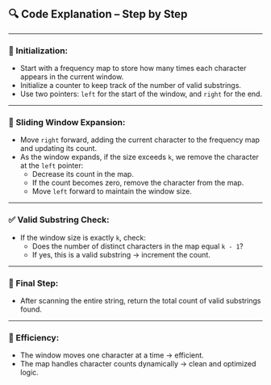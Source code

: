 ## 🔍 Code Explanation – Step by Step

---

### 🧭 Initialization:
- Start with a frequency map to store how many times each character appears in the current window.
- Initialize a counter to keep track of the number of valid substrings.
- Use two pointers: `left` for the start of the window, and `right` for the end.

---

### 🚪 Sliding Window Expansion:
- Move `right` forward, adding the current character to the frequency map and updating its count.
- As the window expands, if the size exceeds `k`, we remove the character at the `left` pointer:
  - Decrease its count in the map.
  - If the count becomes zero, remove the character from the map.
  - Move `left` forward to maintain the window size.

---

### ✅ Valid Substring Check:
- If the window size is exactly `k`, check:
  - Does the number of distinct characters in the map equal `k - 1`?
  - If yes, this is a valid substring → increment the count.

---

### 🧮 Final Step:
- After scanning the entire string, return the total count of valid substrings found.

---

### 🧠 Efficiency:
- The window moves one character at a time → efficient.
- The map handles character counts dynamically → clean and optimized logic.